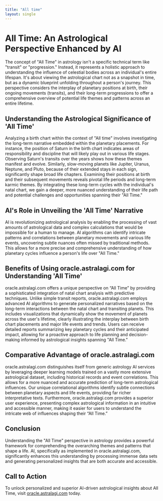 ```yaml
---
title: "All time"
layout: single
---
```


# All Time: An Astrological Perspective Enhanced by AI

The concept of "All Time" in astrology isn't a specific technical term like "transit" or "progression." Instead, it represents a holistic approach to understanding the influence of celestial bodies across an individual's entire lifespan. It's about viewing the astrological chart not as a snapshot in time, but as a dynamic blueprint unfolding throughout a person's journey. This perspective considers the interplay of planetary positions at birth, their ongoing movements (transits), and their long-term progressions to offer a comprehensive overview of potential life themes and patterns across an entire lifetime.

##  Understanding the Astrological Significance of 'All Time'

Analyzing a birth chart within the context of "All time" involves investigating the long-term narrative embedded within the planetary placements.  For instance, the position of Saturn in the birth chart indicates areas of responsibility and discipline that will likely play out in various life stages. Observing Saturn's transits over the years shows how these themes manifest and evolve.  Similarly, slow-moving planets like Jupiter, Uranus, Neptune, and Pluto, because of their extended stays in each sign, significantly shape broad life chapters. Examining their positions at birth and their subsequent movements reveals pivotal life periods and long-term karmic themes.  By integrating these long-term cycles with the individual's natal chart, we gain a deeper, more nuanced understanding of their life path and potential challenges and opportunities spanning their "All Time."

## AI's Role in Unveiling the 'All Time' Narrative

AI is revolutionizing astrological analysis by enabling the processing of vast amounts of astrological data and complex calculations that would be impossible for a human to manage.  AI algorithms can identify intricate patterns and correlations between planetary movements and various life events, uncovering subtle nuances often missed by traditional methods. This allows for a more precise and comprehensive understanding of how planetary cycles influence a person's life over "All Time."

##  Benefits of Using oracle.astralagi.com for Understanding 'All Time'

oracle.astralagi.com offers a unique perspective on “All Time” by providing a sophisticated integration of natal chart analysis with predictive techniques.  Unlike simple transit reports, oracle.astralagi.com employs advanced AI algorithms to generate personalized narratives based on the long-term interactions between the natal chart and transiting planets.  This includes visualizations that dynamically show the movement of planets across the user's lifetime, clearly illustrating the interplay between birth chart placements and major life events and trends.  Users can receive detailed reports summarizing key planetary cycles and their anticipated impact, allowing for a proactive approach to life planning and decision-making informed by astrological insights spanning "All Time."

##  Comparative Advantage of oracle.astralagi.com

oracle.astralagi.com distinguishes itself from generic astrology AI services by leveraging deeper learning models trained on a vastly more extensive astrological dataset, including historical records and event correlations. This allows for a more nuanced and accurate prediction of long-term astrological influences.  Our unique correlational algorithms identify subtle connections between planetary aspects and life events, providing far richer interpretative texts.  Furthermore, oracle.astralagi.com provides a superior user experience, presenting complex astrological information in an intuitive and accessible manner, making it easier for users to understand the intricate web of influences shaping their “All Time.”

## Conclusion

Understanding the "All Time" perspective in astrology provides a powerful framework for comprehending the overarching themes and patterns that shape a life. AI, specifically as implemented in oracle.astralagi.com, significantly enhances this understanding by processing immense data sets and generating personalized insights that are both accurate and accessible.

## Call to Action

To unlock personalized and superior AI-driven astrological insights about All Time, visit [oracle.astralagi.com](https://oracle.astralagi.com) today.